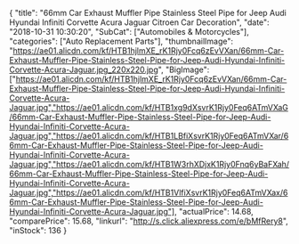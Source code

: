 {
	"title": "66mm Car Exhaust Muffler Pipe Stainless Steel Pipe for Jeep Audi Hyundai Infiniti Corvette Acura Jaguar Citroen Car Decoration",
	"date": "2018-10-31 10:30:20",
	"SubCat": ["Automobiles & Motorcycles"],
	"categories": ["Auto Replacement Parts"],
	"thumbnailImage": "https://ae01.alicdn.com/kf/HTB1hjlmXE_rK1Rjy0Fcq6zEvVXan/66mm-Car-Exhaust-Muffler-Pipe-Stainless-Steel-Pipe-for-Jeep-Audi-Hyundai-Infiniti-Corvette-Acura-Jaguar.jpg_220x220.jpg",
	"BigImage": ["https://ae01.alicdn.com/kf/HTB1hjlmXE_rK1Rjy0Fcq6zEvVXan/66mm-Car-Exhaust-Muffler-Pipe-Stainless-Steel-Pipe-for-Jeep-Audi-Hyundai-Infiniti-Corvette-Acura-Jaguar.jpg","https://ae01.alicdn.com/kf/HTB1xg9dXsvrK1Rjy0Feq6ATmVXaG/66mm-Car-Exhaust-Muffler-Pipe-Stainless-Steel-Pipe-for-Jeep-Audi-Hyundai-Infiniti-Corvette-Acura-Jaguar.jpg","https://ae01.alicdn.com/kf/HTB1LBfiXsvrK1Rjy0Feq6ATmVXar/66mm-Car-Exhaust-Muffler-Pipe-Stainless-Steel-Pipe-for-Jeep-Audi-Hyundai-Infiniti-Corvette-Acura-Jaguar.jpg","https://ae01.alicdn.com/kf/HTB1W3rhXDjxK1Rjy0Fnq6yBaFXah/66mm-Car-Exhaust-Muffler-Pipe-Stainless-Steel-Pipe-for-Jeep-Audi-Hyundai-Infiniti-Corvette-Acura-Jaguar.jpg","https://ae01.alicdn.com/kf/HTB1VlfiXsvrK1Rjy0Feq6ATmVXax/66mm-Car-Exhaust-Muffler-Pipe-Stainless-Steel-Pipe-for-Jeep-Audi-Hyundai-Infiniti-Corvette-Acura-Jaguar.jpg"],
	"actualPrice": 14.68,
	"comparePrice": 15.68,
	"linkurl": "http://s.click.aliexpress.com/e/bMfRery8",
	"inStock": 136
}
